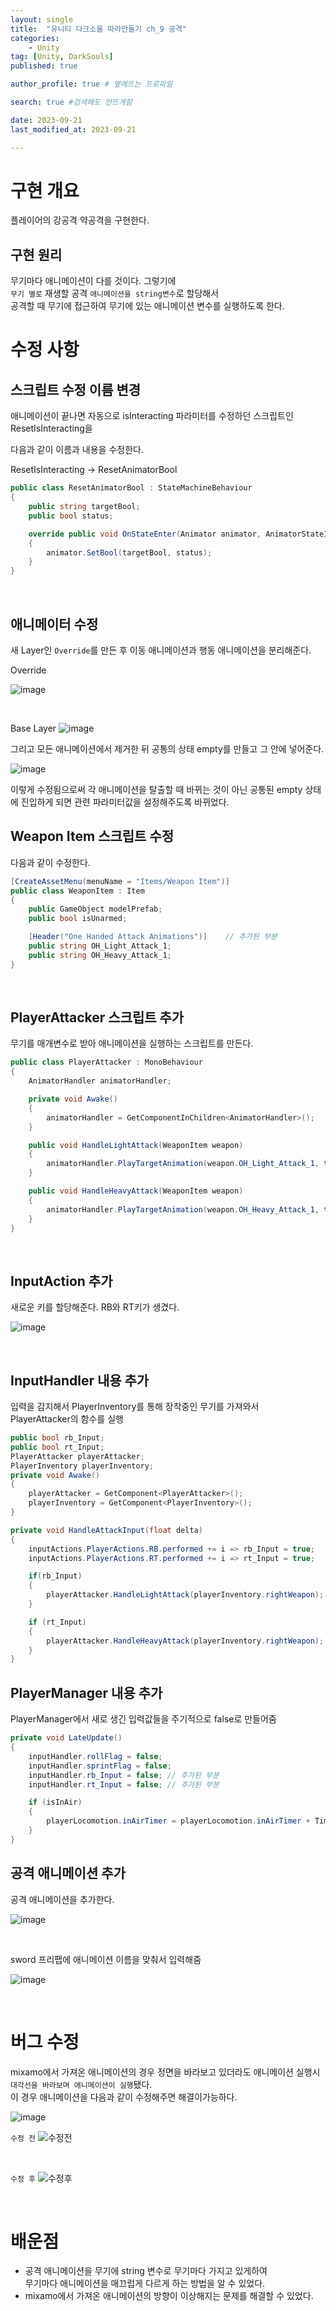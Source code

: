 ```yaml
---
layout: single
title:  "유니티 다크소울 따라만들기 ch_9 공격"
categories: 
    - Unity
tag: [Unity, DarkSouls]
published: true

author_profile: true # 옆에뜨는 프로파일

search: true #검색해도 안뜨게함

date: 2023-09-21
last_modified_at: 2023-09-21

---
```

# 구현 개요
플레이어의 강공격 약공격을 구현한다.

## 구현 원리
무기마다 애니메이션이 다를 것이다. 그렇기에<br>
`무기 별로` 재생할 공격 `애니메이션을 string변수`로 할당해서<br>
공격할 때 무기에 접근하여 무기에 있는 애니메이션 변수를 실행하도록 한다.

# 수정 사항

## 스크립트 수정 이름 변경
애니메이션이 끝나면 자동으로 isInteracting 파라미터를 수정하던 스크립트인 ResetIsInteracting을

다음과 같이 이름과 내용을 수정한다.

ResetIsInteracting -> ResetAnimatorBool

```c#
public class ResetAnimatorBool : StateMachineBehaviour
{
    public string targetBool;
    public bool status;

    override public void OnStateEnter(Animator animator, AnimatorStateInfo stateInfo, int layerIndex)
    {
        animator.SetBool(targetBool, status);
    }
}
```

<br>






## 애니메이터 수정
새 Layer인 `Override`를 만든 후
이동 애니메이션과 행동 애니메이션을 분리해준다.

Override

![image](https://github.com/novicehog/comments/assets/131991619/ac160acb-93a0-4299-a052-d76656ed9254)
 
<br>

Base Layer
![image](https://github.com/novicehog/comments/assets/131991619/477f8647-3757-4f80-99cc-b12b83588b8a)


그리고 모든 애니메이션에서 제거한 뒤 공통의 상태 empty를 만들고
그 안에 넣어준다.

![image](https://github.com/novicehog/comments/assets/131991619/5f9bd88a-a7f3-4f00-820a-39b56fa937f0)

이렇게 수정됨으로써 각 애니메이션을 탈출할 때 바뀌는 것이 아닌
공통된 empty 상태에 진입하게 되면 관련 파라미터값을 설정해주도록 바뀌었다.



## Weapon Item 스크립트 수정

다음과 같이 수정한다.

```c#
[CreateAssetMenu(menuName = "Items/Weapon Item")]
public class WeaponItem : Item
{
    public GameObject modelPrefab;
    public bool isUnarmed;

    [Header("One Handed Attack Animations")]    // 추가된 부분
    public string OH_Light_Attack_1;
    public string OH_Heavy_Attack_1;
}
```

<br>

## PlayerAttacker 스크립트 추가

무기를 매개변수로 받아 애니메이션을 실행하는 스크립트를 만든다.

```c#
public class PlayerAttacker : MonoBehaviour
{
    AnimatorHandler animatorHandler;

    private void Awake()
    {
        animatorHandler = GetComponentInChildren<AnimatorHandler>();
    }

    public void HandleLightAttack(WeaponItem weapon)
    {
        animatorHandler.PlayTargetAnimation(weapon.OH_Light_Attack_1, true);
    }

    public void HandleHeavyAttack(WeaponItem weapon)
    {
        animatorHandler.PlayTargetAnimation(weapon.OH_Heavy_Attack_1, true);
    }
}

```

<br>

## InputAction 추가
새로운 키를 할당해준다.
RB와 RT키가 생겼다.

![image](https://github.com/novicehog/comments/assets/131991619/ac5e1de4-be64-488a-9d3d-6e54bcd836c5)

<br>

## InputHandler 내용 추가

입력을 감지해서 PlayerInventory를 통해 장착중인 무기를 가져와서<br>
PlayerAttacker의 함수를 실행


```c#
public bool rb_Input;
public bool rt_Input;
PlayerAttacker playerAttacker;
PlayerInventory playerInventory;
private void Awake()
{
    playerAttacker = GetComponent<PlayerAttacker>();
    playerInventory = GetComponent<PlayerInventory>();
}

private void HandleAttackInput(float delta)
{
    inputActions.PlayerActions.RB.performed += i => rb_Input = true;
    inputActions.PlayerActions.RT.performed += i => rt_Input = true;

    if(rb_Input)
    {
        playerAttacker.HandleLightAttack(playerInventory.rightWeapon);
    }

    if (rt_Input)
    {
        playerAttacker.HandleHeavyAttack(playerInventory.rightWeapon);
    }
}
```

## PlayerManager 내용 추가

PlayerManager에서 새로 생긴 입력값들을 주기적으로 false로 만들어줌

```c#
private void LateUpdate()
{
    inputHandler.rollFlag = false;
    inputHandler.sprintFlag = false;
    inputHandler.rb_Input = false; // 추가된 부분
    inputHandler.rt_Input = false; // 추가된 부분

    if (isInAir)
    {
        playerLocomotion.inAirTimer = playerLocomotion.inAirTimer + Time.deltaTime;
    }
}
```

## 공격 애니메이션 추가

공격 애니메이션을 추가한다.

![image](https://github.com/novicehog/comments/assets/131991619/6aa4e89b-1a56-4a61-b3f7-ef54ba6428ea)

<br>

sword 프리팹에 애니메이션 이름을 맞춰서 입력해줌

![image](https://github.com/novicehog/comments/assets/131991619/7d1d6815-d528-4b2e-858a-741e22868703)

<br>

# 버그 수정
mixamo에서 가져온 애니메이션의 경우 정면을 바라보고 있더라도 애니메이션 실행시 <br>
`대각선을 바라보며 애니메이션이 실행`됐다. <br>
이 경우 애니메이션을 다음과 같이 수정해주면 해결이가능하다.

![image](https://github.com/novicehog/comments/assets/131991619/581542e9-e0ed-4235-8753-40b375e2643a)


`수정 전`
![수정전](https://github.com/novicehog/comments/assets/131991619/2493425f-cac0-41da-aa3f-75f21a2a5939)

<br>

`수정 후`
![수정후](https://github.com/novicehog/comments/assets/131991619/96626ac9-6233-47fe-846d-3fdacd8b9801)

<br>

# 배운점
- 공격 애니메이션을 무기에 string 변수로 무기마다 가지고 있게하여 <br>
 무기마다 애니메이션을 매끄럽게 다르게 하는 방법을 알 수 있었다.
- mixamo에서 가져온 애니메이션의 방향이 이상해지는 문제를 해결할 수 있었다.